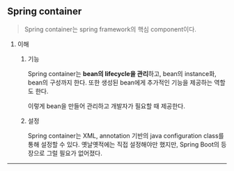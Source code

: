 ## Spring container

> Spring container는 spring framework의 핵심 component이다.

1. 이해

   1. 기능

      Spring container는 **bean의 lifecycle을 관리**하고, bean의 instance화, bean의 구성까지 한다. 또한 생성된 bean에게 추가적인 기능을 제공하는 역할도 한다.

      이렇게 bean을 만들어 관리하고 개발자가 필요할 때 제공한다.

   2. 설정

      Spring container는 XML, annotation 기반의 java configuration class를 통해 설정할 수 있다. 옛날옛적에는 직접 설정해야만 했지만, Spring Boot의 등장으로 그럴 필요가 없어졌다.

---
